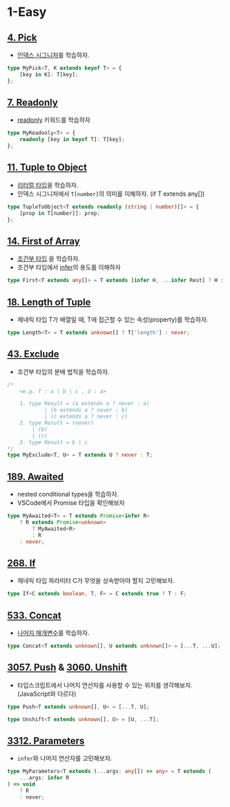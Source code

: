 # 1-Easy

## [4. Pick](https://github.com/type-challenges/type-challenges/blob/main/questions/00004-easy-pick/README.md)

- [인덱스 시그니처](https://www.typescriptlang.org/docs/handbook/2/objects.html#index-signatures)를 학습하자. <detail> </detial>

```ts
type MyPick<T, K extends keyof T> = {
	[key in K]: T[key];
};
```

## [7. Readonly](https://github.com/type-challenges/type-challenges/blob/main/questions/00007-easy-readonly/README.md)

- [readonly](https://www.typescriptlang.org/docs/handbook/classes.html#readonly-modifier) 키워드를 학습하자

```ts
type MyReadonly<T> = {
	readonly [key in keyof T]: T[key];
};
```

## [11. Tuple to Object](https://github.com/type-challenges/type-challenges/blob/main/questions/00011-easy-tuple-to-object/README.md)

- [리터럴 타입](https://www.typescriptlang.org/docs/handbook/literal-types.html)을 학습하자.
- 인덱스 시그니처에서 `T[number]`의 의미를 이해하자. (if T extends any[])

```ts
type TupleToObject<T extends readonly (string | number)[]> = {
	[prop in T[number]]: prop;
};
```

## [14. First of Array](https://github.com/type-challenges/type-challenges/blob/main/questions/00014-easy-first/README.md)

- [조건부 타입](https://www.typescriptlang.org/docs/handbook/release-notes/typescript-2-8.html#conditional-types) 을 학습하자.
- 조건부 타입에서 [infer](https://www.typescriptlang.org/docs/handbook/release-notes/typescript-2-8.html#type-inference-in-conditional-types)의 용도를 이해하자

```ts
type First<T extends any[]> = T extends [infer H, ...infer Rest] ? H : never;
```

## [18. Length of Tuple](https://github.com/type-challenges/type-challenges/blob/main/questions/00018-easy-tuple-length/README.md)

- 제네릭 타입 T가 배열일 때, T에 접근할 수 있는 속성(property)를 학습하자.

```ts
type Length<T> = T extends unknown[] ? T['length'] : never;
```

## [43. Exclude](https://github.com/type-challenges/type-challenges/blob/main/questions/00043-easy-exclude/README.md)

- 조건부 타입의 분배 법칙을 학습하자.

```ts
/*
	<e.g. T : a | b | c , U : a>

	1. type Result = (a extends a ? never : a)
			| (b extends a ? never : b)
			| (c extends a ? never : c)
	2. type Result = (never)
		| (b)
		| (c)
	3. type Result = b | c
*/
type MyExclude<T, U> = T extends U ? never : T;
```

## [189. Awaited](https://github.com/type-challenges/type-challenges/blob/main/questions/00189-easy-awaited/README.md)

- nested conditional types을 학습하자.
- VSCode에서 Promise 타입을 확인해보자

```ts
type MyAwaited<T> = T extends Promise<infer R>
	? R extends Promise<unknown>
		? MyAwaited<R>
		: R
	: never;
```

## [268. If](https://github.com/type-challenges/type-challenges/blob/main/questions/00268-easy-if/README.md)

- 제네릭 타입 파라미터 C가 무엇을 상속받아야 할지 고민해보자.

```ts
type If<C extends boolean, T, F> = C extends true ? T : F;
```

## [533. Concat](https://github.com/type-challenges/type-challenges/blob/main/questions/00533-easy-concat/README.md)

- [나머지 매개변수](https://developer.mozilla.org/ko/docs/Web/JavaScript/Reference/Functions/rest_parameters)를 학습하자.

```ts
type Concat<T extends unknown[], U extends unknown[]> = [...T, ...U];
```

## [3057. Push](https://github.com/type-challenges/type-challenges/blob/main/questions/03057-easy-push/README.md) & [3060. Unshift](https://github.com/type-challenges/type-challenges/blob/main/questions/03060-easy-unshift/README.md)

- 타입스크립트에서 나머지 연산자를 사용할 수 있는 위치를 생각해보자. (JavaScript와 다르다)

```ts
type Push<T extends unknown[], U> = [...T, U];

type Unshift<T extends unknown[], U> = [U, ...T];
```

## [3312. Parameters](https://github.com/type-challenges/type-challenges/blob/main/questions/03312-easy-parameters/README.md)

- `infer`와 나머지 연산자를 고민해보자.

```ts
type MyParameters<T extends (...args: any[]) => any> = T extends (
	...args: infer R
) => void
	? R
	: never;
```
